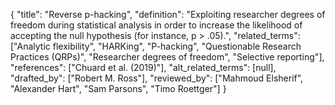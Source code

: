 {
    "title": "Reverse p-hacking",
    "definition": "Exploiting researcher degrees of freedom during statistical analysis in order to increase the likelihood of accepting the null hypothesis (for instance, p > .05).",
    "related_terms": ["Analytic flexibility", "HARKing", "P-hacking", "Questionable Research Practices (QRPs)", "Researcher degrees of freedom", "Selective reporting"],
    "references": ["Chuard et al. (2019)"],
    "alt_related_terms": [null],
    "drafted_by": ["Robert M. Ross"],
    "reviewed_by": ["Mahmoud Elsherif", "Alexander Hart", "Sam Parsons", "Timo Roettger"]
  }
